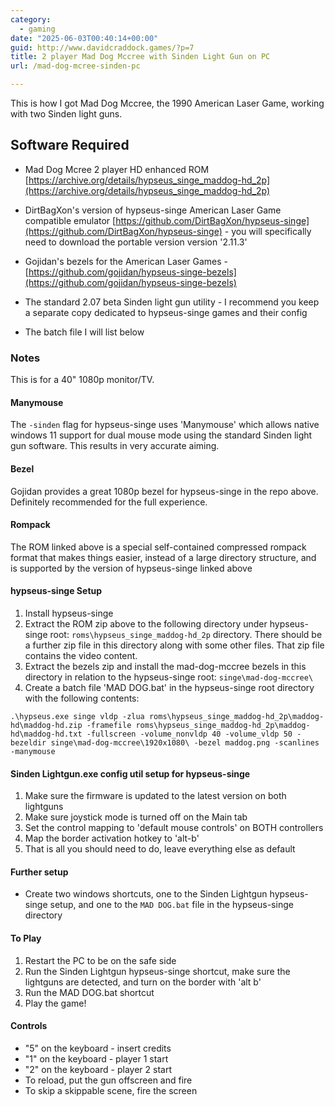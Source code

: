 ```yaml
---
category:
  - gaming
date: "2025-06-03T00:40:14+00:00"
guid: http://www.davidcraddock.games/?p=7
title: 2 player Mad Dog Mccree with Sinden Light Gun on PC
url: /mad-dog-mcree-sinden-pc

---
```


This is how I got Mad Dog Mccree, the 1990 American Laser Game, working with two Sinden light guns.

## Software Required

* Mad Dog Mcree 2 player HD enhanced ROM [https://archive.org/details/hypseus_singe_maddog-hd_2p](https://archive.org/details/hypseus_singe_maddog-hd_2p)

* DirtBagXon's version of hypseus-singe American Laser Game compatible emulator [https://github.com/DirtBagXon/hypseus-singe](https://github.com/DirtBagXon/hypseus-singe) - you will specifically need to download the portable version version '2.11.3'

* Gojidan's bezels for the American Laser Games - [https://github.com/gojidan/hypseus-singe-bezels](https://github.com/gojidan/hypseus-singe-bezels)

* The standard 2.07 beta Sinden light gun utility - I recommend you keep a separate copy dedicated to hypseus-singe games and their config

* The batch file I will list below

### Notes

This is for a 40" 1080p monitor/TV.

#### Manymouse

The `-sinden` flag for hypseus-singe uses 'Manymouse' which allows native windows 11 support for dual mouse mode using the standard Sinden light gun software. This results in very accurate aiming.

#### Bezel

Gojidan provides a great 1080p bezel for hypseus-singe in the repo above. Definitely recommended for the full experience.

#### Rompack

The ROM linked above is a special self-contained compressed rompack format that makes things easier, instead of a large directory structure, and is supported by the version of hypseus-singe linked above

#### hypseus-singe Setup

1. Install hypseus-singe
2. Extract the ROM zip above to the following directory under hypseus-singe root:
```roms\hypseus_singe_maddog-hd_2p```
directory. There should be a further zip file in this directory along with some other files. That zip file contains the video content.
3. Extract the bezels zip and install the mad-dog-mccree bezels in this directory in relation to the hypseus-singe root:
```singe\mad-dog-mccree\```
4. Create a batch file 'MAD DOG.bat' in the hypseus-singe root directory with the following contents:

```
.\hypseus.exe singe vldp -zlua roms\hypseus_singe_maddog-hd_2p\maddog-hd\maddog-hd.zip -framefile roms\hypseus_singe_maddog-hd_2p\maddog-hd\maddog-hd.txt -fullscreen -volume_nonvldp 40 -volume_vldp 50 -bezeldir singe\mad-dog-mccree\1920x1080\ -bezel maddog.png -scanlines -manymouse
```

#### Sinden Lightgun.exe config util setup for hypseus-singe

1. Make sure the firmware is updated to the latest version on both lightguns
2. Make sure joystick mode is turned off on the Main tab
3. Set the control mapping to 'default mouse controls' on BOTH controllers
4. Map the border activation hotkey to 'alt-b'
5. That is all you should need to do, leave everything else as default

#### Further setup

* Create two windows shortcuts, one to the Sinden Lightgun hypseus-singe setup, and one to the ```MAD DOG.bat``` file in the hypseus-singe directory


#### To Play

1. Restart the PC to be on the safe side
2. Run the Sinden Lightgun hypseus-singe shortcut, make sure the lightguns are detected, and turn on the border with 'alt b'
3. Run the MAD DOG.bat shortcut
4. Play the game!


#### Controls

* "5" on the keyboard - insert credits
* "1" on the keyboard - player 1 start
* "2" on the keyboard - player 2 start
* To reload, put the gun offscreen and fire
* To skip a skippable scene, fire the screen

